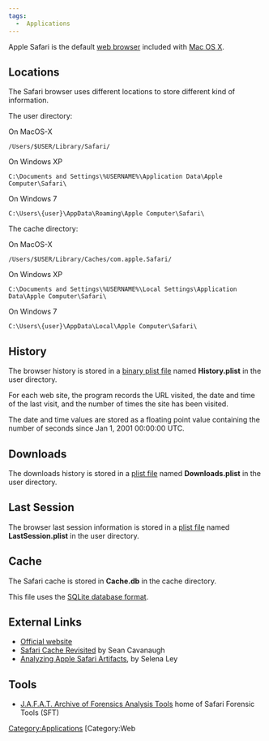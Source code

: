 ```yaml
---
tags:
  -  Applications
---
```

Apple Safari is the default [web browser](web_browser.md)
included with [Mac OS X](mac_os_x.md).

## Locations

The Safari browser uses different locations to store different kind of
information.

The user directory:

On MacOS-X

    /Users/$USER/Library/Safari/

On Windows XP

    C:\Documents and Settings\%USERNAME%\Application Data\Apple Computer\Safari\

On Windows 7

    C:\Users\{user}\AppData\Roaming\Apple Computer\Safari\

The cache directory:

On MacOS-X

    /Users/$USER/Library/Caches/com.apple.Safari/

On Windows XP

    C:\Documents and Settings\%USERNAME%\Local Settings\Application Data\Apple Computer\Safari\

On Windows 7

    C:\Users\{user}\AppData\Local\Apple Computer\Safari\

## History

The browser history is stored in a [binary plist
file](property_list.md) named **History.plist** in the user
directory.

For each web site, the program records the URL visited, the date and
time of the last visit, and the number of times the site has been
visited.

The date and time values are stored as a floating point value containing
the number of seconds since Jan 1, 2001 00:00:00 UTC.

## Downloads

The downloads history is stored in a [plist
file](property_list.md) named **Downloads.plist** in the user
directory.

## Last Session

The browser last session information is stored in a [plist
file](property_list.md) named **LastSession.plist** in the user
directory.

## Cache

The Safari cache is stored in **Cache.db** in the cache directory.

This file uses the [SQLite database
format](sqlite_database_format.md).

## External Links

- [Official website](http://www.apple.com/macosx/features/safari/)
- [Safari Cache
  Revisited](http://www.appleexaminer.com/files/Safari_Cache.db_Revisited.pdf)
  by Sean Cavanaugh
- [Analyzing Apple Safari
  Artifacts](http://www.appleexaminer.com/MacsAndOS/Analysis/HowTo/SafariBrowserAnalysis/SafariBrowserAnalysis.html),
  by Selena Ley

## Tools

- [J.A.F.A.T. Archive of Forensics Analysis
  Tools](http://jafat.sourceforge.net/) home of Safari Forensic Tools
  (SFT)

[Category:Applications](category:applications.md) [Category:Web
